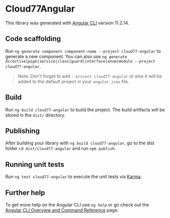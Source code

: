 # Cloud77Angular

This library was generated with [Angular CLI](https://github.com/angular/angular-cli) version 11.2.14.

## Code scaffolding

Run `ng generate component component-name --project cloud77-angular` to generate a new component. You can also use `ng generate directive|pipe|service|class|guard|interface|enum|module --project cloud77-angular`.
> Note: Don't forget to add `--project cloud77-angular` or else it will be added to the default project in your `angular.json` file. 

## Build

Run `ng build cloud77-angular` to build the project. The build artifacts will be stored in the `dist/` directory.

## Publishing

After building your library with `ng build cloud77-angular`, go to the dist folder `cd dist/cloud77-angular` and run `npm publish`.

## Running unit tests

Run `ng test cloud77-angular` to execute the unit tests via [Karma](https://karma-runner.github.io).

## Further help

To get more help on the Angular CLI use `ng help` or go check out the [Angular CLI Overview and Command Reference](https://angular.io/cli) page.
